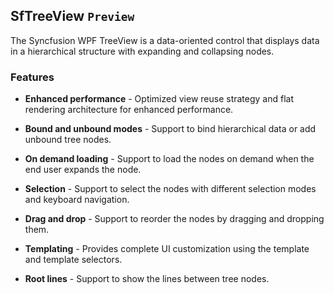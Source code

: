 ## SfTreeView `Preview`

The Syncfusion WPF TreeView is a data-oriented control that displays data in a hierarchical structure with expanding and collapsing nodes.

### Features

* **Enhanced performance** - Optimized view reuse strategy and flat rendering architecture for enhanced performance.

* **Bound and unbound modes** - Support to bind hierarchical data or add unbound tree nodes.

* **On demand loading** - Support to load the nodes on demand when the end user expands the node.

* **Selection** - Support to select the nodes with different selection modes and keyboard navigation.

* **Drag and drop** - Support to reorder the nodes by dragging and dropping them.

* **Templating** - Provides complete UI customization using the template and template selectors.

* **Root lines** - Support to show the lines between tree nodes.